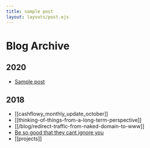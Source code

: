 ```yaml
---
title: sample post
layout: layouts/post.ejs
---
```


# Blog Archive

## 2020

- [Sample post](/blog/first_post)


## 2018
- [[cashflowy_monthly_update_october]]
- [[thinking-of-things-from-a-long-term-perspective]]
- [[/blog/redirect-traffic-from-naked-domain-to-www]]
- [Be so good that they cant ignore you](/blog/be-so-good-that-they-cant-ignore-you)
- [[projects]]